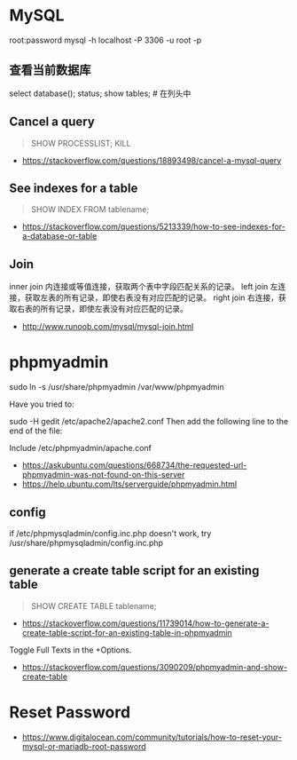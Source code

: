 # MySQL
root:password
mysql -h localhost -P 3306 -u root -p

## 查看当前数据库
select database();
status;
show tables; # 在列头中

## Cancel a query
> SHOW PROCESSLIST;
> KILL <thread id>
- https://stackoverflow.com/questions/18893498/cancel-a-mysql-query

## See indexes for a table
> SHOW INDEX FROM tablename;
- https://stackoverflow.com/questions/5213339/how-to-see-indexes-for-a-database-or-table

## Join
inner join 内连接或等值连接，获取两个表中字段匹配关系的记录。
left join 左连接，获取左表的所有记录，即使右表没有对应匹配的记录。
right join 右连接，获取右表的所有记录，即使左表没有对应匹配的记录。
- http://www.runoob.com/mysql/mysql-join.html

# phpmyadmin
sudo ln -s /usr/share/phpmyadmin /var/www/phpmyadmin

Have you tried to:

sudo -H gedit /etc/apache2/apache2.conf
Then add the following line to the end of the file:

Include /etc/phpmyadmin/apache.conf

- https://askubuntu.com/questions/668734/the-requested-url-phpmyadmin-was-not-found-on-this-server
- https://help.ubuntu.com/lts/serverguide/phpmyadmin.html

## config
if /etc/phpmysqladmin/config.inc.php doesn't work, try /usr/share/phpmysqladmin/config.inc.php

## generate a create table script for an existing table
> SHOW CREATE TABLE tablename;
- https://stackoverflow.com/questions/11739014/how-to-generate-a-create-table-script-for-an-existing-table-in-phpmyadmin

Toggle Full Texts in the +Options.
- https://stackoverflow.com/questions/3090209/phpmyadmin-and-show-create-table


# Reset Password
- https://www.digitalocean.com/community/tutorials/how-to-reset-your-mysql-or-mariadb-root-password
